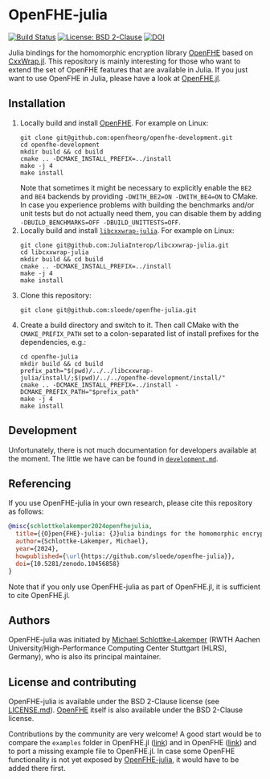 # OpenFHE-julia

[![Build Status](https://github.com/sloede/openfhe-julia/workflows/CI/badge.svg)](https://github.com/sloede/openfhe-julia/actions?query=workflow%3ACI)
[![License: BSD 2-Clause](https://img.shields.io/badge/License-BSD_2--Clause-success.svg)](https://opensource.org/license/bsd-2-clause/)
[![DOI](https://zenodo.org/badge/DOI/10.5281/zenodo.10456858.svg)](https://doi.org/10.5281/zenodo.10456858)

Julia bindings for the homomorphic encryption library
[OpenFHE](https://github.com/openfheorg/openfhe-development) based on
[CxxWrap.jl](https://github.com/JuliaInterop/CxxWrap.jl). This repository is mainly
interesting for those who want to extend the set of OpenFHE features that are available in
Julia. If you just want to use OpenFHE in Julia, please have a look at
[OpenFHE.jl](https://github.com/sloede/OpenFHE.jl).


## Installation
1. Locally build and install [OpenFHE](https://github.com/openfheorg/openfhe-development).
   For example on Linux:
   ```shell
   git clone git@github.com:openfheorg/openfhe-development.git
   cd openfhe-development
   mkdir build && cd build
   cmake .. -DCMAKE_INSTALL_PREFIX=../install
   make -j 4
   make install
   ```
   Note that sometimes it might be necessary to explicitly enable the `BE2` and `BE4`
   backends by providing `-DWITH_BE2=ON -DWITH_BE4=ON` to CMake. In case you experience
   problems with building the benchmarks and/or unit tests but do not actually need them,
   you can disable them by adding `-DBUILD_BENCHMARKS=OFF -DBUILD_UNITTESTS=OFF`.
2. Locally build and install
   [`libcxxwrap-julia`](https://github.com/JuliaInterop/libcxxwrap-julia). For example on
   Linux:
   ```shell
   git clone git@github.com:JuliaInterop/libcxxwrap-julia.git
   cd libcxxwrap-julia
   mkdir build && cd build
   cmake .. -DCMAKE_INSTALL_PREFIX=../install
   make -j 4
   make install
   ```
3. Clone this repository:
   ```shell
   git clone git@github.com:sloede/openfhe-julia.git
   ```
4. Create a build directory and switch to it. Then call CMake with the `CMAKE_PREFIX_PATH`
   set to a colon-separated list of install prefixes for the dependencies, e.g.:
   ```shell
   cd openfhe-julia
   mkdir build && cd build
   prefix_path="$(pwd)/../../libcxxwrap-julia/install/;$(pwd)/../../openfhe-development/install/"
   cmake .. -DCMAKE_INSTALL_PREFIX=../install -DCMAKE_PREFIX_PATH="$prefix_path"
   make -j 4
   make install
   ```


## Development
Unfortunately, there is not much documentation for developers available at the moment. The
little we have can be found in [`development.md`](development.md).


## Referencing
If you use OpenFHE-julia in your own research, please cite this repository as follows:
```bibtex
@misc{schlottkelakemper2024openfhejulia,
  title={{O}pen{FHE}-julia: {J}ulia bindings for the homomorphic encryption library {O}pen{FHE}},
  author={Schlottke-Lakemper, Michael},
  year={2024},
  howpublished={\url{https://github.com/sloede/openfhe-julia}},
  doi={10.5281/zenodo.10456858}
}
```
Note that if you only use OpenFHE-julia as part of OpenFHE.jl, it is sufficient to cite
OpenFHE.jl.


## Authors
OpenFHE-julia was initiated by [Michael Schlottke-Lakemper](https://lakemper.eu) (RWTH
Aachen University/High-Performance Computing Center Stuttgart (HLRS), Germany), who is also
its principal maintainer.


## License and contributing
OpenFHE-julia is available under the BSD 2-Clause license (see [LICENSE.md](LICENSE.md)).
[OpenFHE](https://github.com/openfheorg/openfhe-development) itself is also available under
the BSD 2-Clause license.

Contributions by the community are very welcome! A good start would be to compare the
`examples` folder in OpenFHE.jl
([link](https://github.com/sloede/OpenFHE.jl/tree/main/examples))
and in OpenFHE
([link](https://github.com/openfheorg/openfhe-development/tree/main/src/pke/examples)) and to
port a missing example file to OpenFHE.jl. In case some OpenFHE functionality is not yet
exposed by [OpenFHE-julia](https://github.com/sloede/openfhe-julia), it would have to be
added there first.
